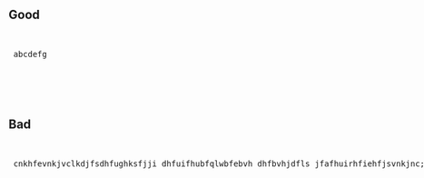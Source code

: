 <div style="-webkit-column-count: 2; -moz-column-count: 2; column-count: 2; -webkit-column-rule: 1px dotted #e0e0e0; -moz-column-rule: 1px dotted #e0e0e0; column-rule: 1px dotted #e0e0e0;">
    <div style="display: inline-block;">
        <h2>Good</h2>
        <pre> abcdefg
    <pre>
    </div>    
    <div style="display: inline-block;">
        <h2>Bad</h2>
        <pre> cnkhfevnkjvclkdjfsdhfughksfjji dhfuifhubfqlwbfebvh dhfbvhjdfls jfafhuirhfiehfjsvnkjnc;ansdfljafhfuuevo nkjsfniuehfuehfuiheriushfuei nksjdfhkheuhrfohweqji
</code></pre>
    </div>
</div>
